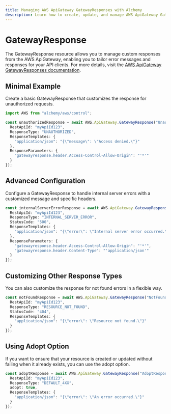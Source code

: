 ```yaml
---
title: Managing AWS ApiGateway GatewayResponses with Alchemy
description: Learn how to create, update, and manage AWS ApiGateway GatewayResponses using Alchemy Cloud Control.
---
```


# GatewayResponse

The GatewayResponse resource allows you to manage custom responses from the AWS ApiGateway, enabling you to tailor error messages and responses for your API clients. For more details, visit the [AWS ApiGateway GatewayResponses documentation](https://docs.aws.amazon.com/apigateway/latest/userguide/).

## Minimal Example

Create a basic GatewayResponse that customizes the response for unauthorized requests.

```ts
import AWS from "alchemy/aws/control";

const unauthorizedResponse = await AWS.ApiGateway.GatewayResponse("UnauthorizedResponse", {
  RestApiId: "myApiId123",
  ResponseType: "UNAUTHORIZED",
  ResponseTemplates: {
    "application/json": "{\"message\": \"Access denied.\"}"
  },
  ResponseParameters: {
    "gatewayresponse.header.Access-Control-Allow-Origin": "'*'"
  }
});
```

## Advanced Configuration

Configure a GatewayResponse to handle internal server errors with a customized message and specific headers.

```ts
const internalServerErrorResponse = await AWS.ApiGateway.GatewayResponse("InternalServerErrorResponse", {
  RestApiId: "myApiId123",
  ResponseType: "INTERNAL_SERVER_ERROR",
  StatusCode: "500",
  ResponseTemplates: {
    "application/json": "{\"error\": \"Internal server error occurred.\"}"
  },
  ResponseParameters: {
    "gatewayresponse.header.Access-Control-Allow-Origin": "'*'",
    "gatewayresponse.header.Content-Type": "'application/json'"
  }
});
```

## Customizing Other Response Types

You can also customize the response for not found errors in a flexible way.

```ts
const notFoundResponse = await AWS.ApiGateway.GatewayResponse("NotFoundResponse", {
  RestApiId: "myApiId123",
  ResponseType: "RESOURCE_NOT_FOUND",
  StatusCode: "404",
  ResponseTemplates: {
    "application/json": "{\"error\": \"Resource not found.\"}"
  }
});
```

## Using Adopt Option

If you want to ensure that your resource is created or updated without failing when it already exists, you can use the adopt option.

```ts
const adoptResponse = await AWS.ApiGateway.GatewayResponse("AdoptResponse", {
  RestApiId: "myApiId123",
  ResponseType: "DEFAULT_4XX",
  adopt: true,
  ResponseTemplates: {
    "application/json": "{\"error\": \"An error occurred.\"}"
  }
});
```